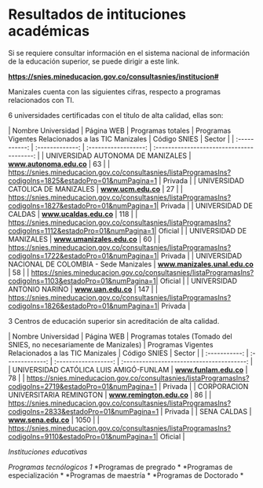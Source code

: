 # Resultados de intituciones académicas

Si se requiere consultar información en el sistema nacional de información de la educación superior, se puede dirigir a este link.

**https://snies.mineducacion.gov.co/consultasnies/institucion#**

Manizales cuenta con las siguientes cifras, respecto a programas relacionados con TI.

6 universidades certificadas con el título de alta calidad, ellas son: 

| Nombre Universidad   |  Página WEB   |  Programas totales   | Programas Vigentes Relacionados a las TIC Manizales   |  Código SNIES     | Sector |
| :-----------: | :-------------:   | :------------------: | :---------------------------------------: | 
| UNIVERSIDAD AUTONOMA DE MANIZALES  | **www.autonoma.edu.co** | 63 |   | https://snies.mineducacion.gov.co/consultasnies/listaProgramasIns?codigoIns=1825&estadoPro=01&numPagina=1 | Privada |
| UNIVERSIDAD CATOLICA DE MANIZALES  | **www.ucm.edu.co** | 27 |   | https://snies.mineducacion.gov.co/consultasnies/listaProgramasIns?codigoIns=1827&estadoPro=01&numPagina=1| Privada | 
| UNIVERSIDAD DE CALDAS  | **www.ucaldas.edu.co** | 118 |   | https://snies.mineducacion.gov.co/consultasnies/listaProgramasIns?codigoIns=1112&estadoPro=01&numPagina=1| Oficial | 
| UNIVERSIDAD DE MANIZALES  | **www.umanizales.edu.co** | 60 |   | https://snies.mineducacion.gov.co/consultasnies/listaProgramasIns?codigoIns=1722&estadoPro=01&numPagina=1| Privada | 
| 	UNIVERSIDAD NACIONAL DE COLOMBIA - Sede Manizales  | **www.manizales.unal.edu.co** | 58 |   | https://snies.mineducacion.gov.co/consultasnies/listaProgramasIns?codigoIns=1103&estadoPro=01&numPagina=1| Oficial | 
| UNIVERSIDAD ANTONIO NARIÑO  | **www.uan.edu.co** | 147 |   | https://snies.mineducacion.gov.co/consultasnies/listaProgramasIns?codigoIns=1826&estadoPro=01&numPagina=1| Privada | 



3 Centros de educación superior  sin acreditación de alta calidad.

| Nombre Universidad   |  Página WEB   |  Programas totales (Tomado del SNIES, no necesariamente de Manizales)   | Programas Vigentes Relacionados a las TIC  Manizales  |  Código SNIES     | Sector |
| :-----------: | :-------------:   | :------------------: | :---------------------------------------: | 
| UNIVERSIDAD CATÓLICA LUIS AMIGÓ-FUNLAM | **www.funlam.edu.co** | 78 |   | https://snies.mineducacion.gov.co/consultasnies/listaProgramasIns?codigoIns=2719&estadoPro=01&numPagina=1 | Privada |
| CORPORACION UNIVERSITARIA REMINGTON | **www.remington.edu.co** | 86 |   | https://snies.mineducacion.gov.co/consultasnies/listaProgramasIns?codigoIns=2833&estadoPro=01&numPagina=1 | Privada |
| SENA CALDAS | **www.sena.edu.co** | 1050 |   | https://snies.mineducacion.gov.co/consultasnies/listaProgramasIns?codigoIns=9110&estadoPro=01&numPagina=1| Oficial | 




*Instituciones educativas*

*Programas tecnólogicos 1*
*Programas de pregrado *
*Programas de especialización *
*Programas de maestría *
*Programas de Doctorado *